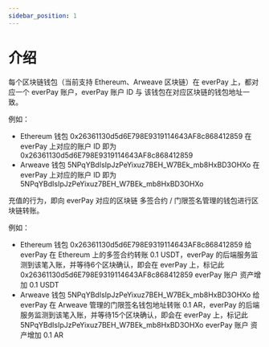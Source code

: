 ```yaml
---
sidebar_position: 1
---
```


# 介绍

每个区块链钱包（当前支持 Ethereum、Arweave 区块链）在 everPay 上，都对应一个 everPay 账户，everPay 账户 ID 与 该钱包在对应区块链的钱包地址一致。

例如：
* Ethereum 钱包 0x26361130d5d6E798E9319114643AF8c868412859 在 everPay 上对应的账户 ID 即为 0x26361130d5d6E798E9319114643AF8c868412859
* Arweave 钱包 5NPqYBdIsIpJzPeYixuz7BEH_W7BEk_mb8HxBD3OHXo 在 everPay 上对应的账户 ID 即为 5NPqYBdIsIpJzPeYixuz7BEH_W7BEk_mb8HxBD3OHXo

充值的行为，即向 everPay 对应的区块链 多签合约 / 门限签名管理的钱包进行区块链转账。

例如：
* Ethereum 钱包 0x26361130d5d6E798E9319114643AF8c868412859 给 everPay 在 Ethereum 上的多签合约转账 0.1 USDT，everPay 的后端服务监测到该笔入账，并等待6个区块确认，即会在 everPay 上，标记此 0x26361130d5d6E798E9319114643AF8c868412859 everPay 账户 资产增加 0.1 USDT
* Arweave 钱包 5NPqYBdIsIpJzPeYixuz7BEH_W7BEk_mb8HxBD3OHXo 给 everPay 在 Arweave 管理的门限签名钱包地址转账 0.1 AR，everPay 的后端服务监测到该笔入账，并等待15个区块确认，即会在 everPay 上，标记此 5NPqYBdIsIpJzPeYixuz7BEH_W7BEk_mb8HxBD3OHXo everPay 账户 资产增加 0.1 AR